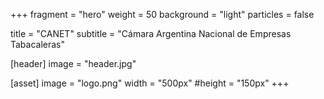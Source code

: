 +++
fragment = "hero"
weight = 50
background = "light"
particles = false

title = "CANET"
subtitle = "Cámara Argentina Nacional de Empresas Tabacaleras"

[header]
  image = "header.jpg"

[asset]
  image = "logo.png"
  width = "500px"
  #height = "150px"
+++